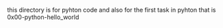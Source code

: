 this directory is for pyhton code and also for the first task in pyhton that is 0x00-python-hello_world
